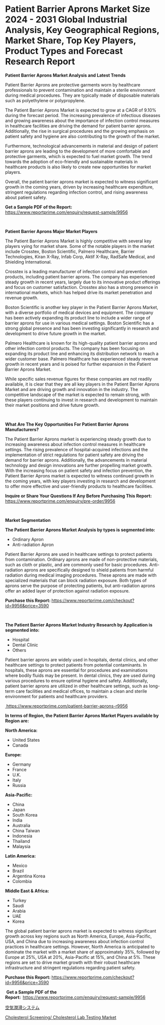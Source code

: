 <p><h1>Patient Barrier Aprons Market Size 2024 - 2031 Global Industrial Analysis, Key Geographical Regions, Market Share, Top Key Players, Product Types and Forecast Research Report</h1></p><p><strong>Patient Barrier Aprons Market Analysis and Latest Trends</strong></p>
<p><p>Patient Barrier Aprons are protective garments worn by healthcare professionals to prevent contamination and maintain a sterile environment during medical procedures. They are typically made of disposable materials such as polyethylene or polypropylene.</p><p>The Patient Barrier Aprons Market is expected to grow at a CAGR of 9.10% during the forecast period. The increasing prevalence of infectious diseases and growing awareness about the importance of infection control measures in healthcare facilities are driving the demand for patient barrier aprons. Additionally, the rise in surgical procedures and the growing emphasis on patient safety and hygiene are also contributing to the growth of the market.</p><p>Furthermore, technological advancements in material and design of patient barrier aprons are leading to the development of more comfortable and protective garments, which is expected to fuel market growth. The trend towards the adoption of eco-friendly and sustainable materials in healthcare products is also likely to create new opportunities for market players.</p><p>Overall, the patient barrier aprons market is expected to witness significant growth in the coming years, driven by increasing healthcare expenditure, stringent regulations regarding infection control, and rising awareness about patient safety.</p></p>
<p><strong>Get a Sample PDF of the Report:&nbsp;</strong> <a href="https://www.reportprime.com/enquiry/request-sample/9956">https://www.reportprime.com/enquiry/request-sample/9956</a></p>
<p>&nbsp;</p>
<p><strong>Patient Barrier Aprons Major Market Players</strong></p>
<p><p>The Patient Barrier Aprons Market is highly competitive with several key players vying for market share. Some of the notable players in the market include Crosstex, Boston Scientific, Palmero Healthcare, Barrier Technologies, Kiran X-Ray, Infab Corp, Aktif X-Ray, RadSafe Medical, and Shielding International. </p><p>Crosstex is a leading manufacturer of infection control and prevention products, including patient barrier aprons. The company has experienced steady growth in recent years, largely due to its innovative product offerings and focus on customer satisfaction. Crosstex also has a strong presence in international markets, which has helped drive its market penetration and revenue growth.</p><p>Boston Scientific is another key player in the Patient Barrier Aprons Market, with a diverse portfolio of medical devices and equipment. The company has been actively expanding its product line to include a wider range of barrier aprons for use in various medical settings. Boston Scientific has a strong global presence and has been investing significantly in research and development to drive future growth in the market.</p><p>Palmero Healthcare is known for its high-quality patient barrier aprons and other infection control products. The company has been focusing on expanding its product line and enhancing its distribution network to reach a wider customer base. Palmero Healthcare has experienced steady revenue growth in recent years and is poised for further expansion in the Patient Barrier Aprons Market.</p><p>While specific sales revenue figures for these companies are not readily available, it is clear that they are all key players in the Patient Barrier Aprons Market and are driving growth and innovation in the industry. The competitive landscape of the market is expected to remain strong, with these players continuing to invest in research and development to maintain their market positions and drive future growth.</p></p>
<p>&nbsp;</p>
<p><strong>What Are The Key Opportunities For Patient Barrier Aprons Manufacturers?</strong></p>
<p><p>The Patient Barrier Aprons market is experiencing steady growth due to increasing awareness about infection control measures in healthcare settings. The rising prevalence of hospital-acquired infections and the implementation of strict regulations for patient safety are driving the demand for barrier aprons. Additionally, the advancements in material technology and design innovations are further propelling market growth. With the increasing focus on patient safety and infection prevention, the Patient Barrier Aprons market is expected to witness continued growth in the coming years, with key players investing in research and development to offer more effective and user-friendly products to healthcare facilities.</p></p>
<p><strong>Inquire or Share Your Questions If Any Before Purchasing This Report:</strong> <a href="https://www.reportprime.com/enquiry/pre-order/9956">https://www.reportprime.com/enquiry/pre-order/9956</a></p>
<p>&nbsp;</p>
<p><strong>Market Segmentation</strong></p>
<p><strong>The Patient Barrier Aprons Market Analysis by types is segmented into:</strong></p>
<p><ul><li>Ordinary Apron</li><li>Anti-radiation Apron</li></ul></p>
<p><p>Patient Barrier Aprons are used in healthcare settings to protect patients from contamination. Ordinary aprons are made of non-protective materials, such as cloth or plastic, and are commonly used for basic procedures. Anti-radiation aprons are specifically designed to shield patients from harmful radiation during medical imaging procedures. These aprons are made with specialized materials that can block radiation exposure. Both types of aprons serve the purpose of protecting patients, but anti-radiation aprons offer an added layer of protection against radiation exposure.</p></p>
<p><strong>Purchase this Report:&nbsp;</strong><a href="https://www.reportprime.com/checkout?id=9956&price=3590">https://www.reportprime.com/checkout?id=9956&price=3590</a></p>
<p>&nbsp;</p>
<p><strong>The Patient Barrier Aprons Market Industry Research by Application is segmented into:</strong></p>
<p><ul><li>Hospital</li><li>Dental Clinic</li><li>Others</li></ul></p>
<p><p>Patient barrier aprons are widely used in hospitals, dental clinics, and other healthcare settings to protect patients from potential contaminants. In hospitals, these aprons are essential for procedures and examinations where bodily fluids may be present. In dental clinics, they are used during various procedures to ensure optimal hygiene and safety. Additionally, patient barrier aprons are utilized in other healthcare settings, such as long-term care facilities and medical offices, to maintain a clean and sterile environment for patients and healthcare providers.</p></p>
<p><a href="https://www.reportprime.com/patient-barrier-aprons-r9956">&nbsp;https://www.reportprime.com/patient-barrier-aprons-r9956</a></p>
<p><strong>In terms of Region, the Patient Barrier Aprons Market Players available by Region are:</strong></p>
<p>
    <p> <strong> North America: </strong>
        <ul>
            <li>United States</li>
            <li>Canada</li>
        </ul>
        </p> 
    <p> <strong> Europe: </strong>
        <ul>
            <li>Germany</li>
            <li>France</li>
            <li>U.K.</li>
            <li>Italy</li>
            <li>Russia</li>
        </ul>
        </p> 
    <p> <strong> Asia-Pacific: </strong>
        <ul>
            <li>China</li>
            <li>Japan</li>
            <li>South Korea</li>
            <li>India</li>
            <li>Australia</li>
            <li>China Taiwan</li>
            <li>Indonesia</li>
            <li>Thailand</li>
            <li>Malaysia</li>
        </ul>
        </p> 
    <p> <strong> Latin America: </strong>
        <ul>
            <li>Mexico</li>
            <li>Brazil</li>
            <li>Argentina Korea</li>
            <li>Colombia</li>
        </ul>
        </p> 
    <p> <strong> Middle East & Africa: </strong>
        <ul>
            <li>Turkey</li>
            <li>Saudi</li>
            <li>Arabia</li>
            <li>UAE</li>
            <li>Korea</li>
        </ul>
    </p>
    </p>
<p><p>The global patient barrier aprons market is expected to witness significant growth across key regions such as North America, Europe, Asia-Pacific, USA, and China due to increasing awareness about infection control practices in healthcare settings. However, North America is anticipated to dominate the market with a market share of approximately 35%, followed by Europe at 25%, USA at 20%, Asia-Pacific at 15%, and China at 5%. These regions are set to drive market growth with their robust healthcare infrastructure and stringent regulations regarding patient safety.</p></p>
<p><strong>Purchase this Report: </strong><a href="https://www.reportprime.com/checkout?id=9956&price=3590">https://www.reportprime.com/checkout?id=9956&price=3590</a></p>
<p>&nbsp;<strong>Get a Sample PDF of the Report:&nbsp;&nbsp;</strong><a href="https://www.reportprime.com/enquiry/request-sample/9956">https://www.reportprime.com/enquiry/request-sample/9956</a></p>
<p><strong></strong></p>
<p><p><a href="https://github.com/SimeonBode1/Market-Research-Report-List-1/blob/main/621700179074.md">空気潤滑システム</a></p><p><a href="https://view.publitas.com/reportprime-1/cholesterol-screening-cholesterol-lab-testing-market-the-key-to-successful-business-strategy-forecast-till-2031/">Cholesterol Screening/ Cholesterol Lab Testing Market</a></p></p>
